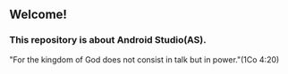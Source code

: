 ## Welcome!
### This repository is about Android Studio(AS).

"For the kingdom of God does not consist in talk but in power."(1Co 4:20)
